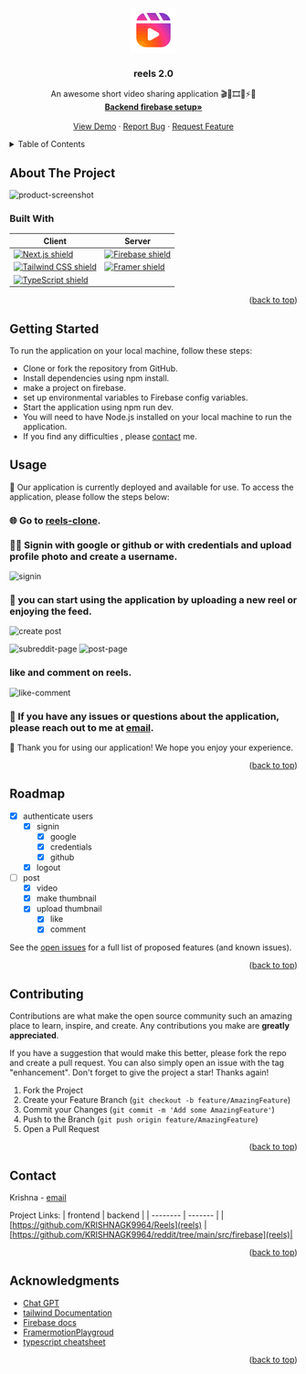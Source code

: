 <!-- PROJECT LOGO -->
<br />
<div align="center">
  <a href="https://reels-pink.vercel.app/">
    <img src="public/assets/reels_mark_colored.svg" alt="Logo" width="80" height="80">
  </a>

<h3 align="center">reels 2.0</h3>

  <p align="center">
    An awesome short video sharing application 🎬🎥🎞️👋⚡🔥
    <br />
    <a href="https://github.com/KRISHNAGK9964/reddit/tree/main/src/firebase"><strong>Backend firebase setup»</strong></a>
    <br />
    <br />
    <a href="https://github.com/KRISHNAGK9964/Reels">View Demo</a>
    ·
    <a href="https://github.com/KRISHNAGK9964/Reels/issues">Report Bug</a>
    ·
    <a href="https://github.com/KRISHNAGK9964/Reels/issues">Request Feature</a>
  </p>
</div>


<!-- TABLE OF CONTENTS -->
<details>
  <summary>Table of Contents</summary>
  <ol>
    <li>
      <a href="#about-the-project">About The Project</a>
      <ul>
        <li><a href="#built-with">Built With</a></li>
      </ul>
    </li>
    <li><a href="#getting-started">Getting Started</a></li>
    <li><a href="#usage">Usage</a></li>
    <li><a href="#roadmap">Roadmap</a></li>
    <li><a href="#contributing">Contributing</a></li>
    <li><a href="#contact">Contact</a></li>
    <li><a href="#acknowledgments">Acknowledgments</a></li>
  </ol>
</details>



<!-- ABOUT THE PROJECT -->
## About The Project

![product-screenshot](./public/assets/product.png)

### Built With

| Client                                                           |                                               Server |
|------------------------------------------------------------------|------------------------------------------------------|
|  [![Next.js shield][nextjs-shield]][nextjs-url]                  | [![Firebase shield][Firebase-shield]][Firebase-url]  |
|  [![Tailwind CSS shield][tailwind-css-shield]][tailwind-css-url] | [![Framer shield][Framer-shield]][Framer-url]        |
|  [![TypeScript shield][typescript-shield]][typescript-url]       |                                                      |






<p align="right">(<a href="#readme">back to top</a>)</p>



<!-- GETTING STARTED -->
## Getting Started

To run the application on your local machine, follow these steps:

- Clone or fork the repository from GitHub.
- Install dependencies using npm install.
- make a project on firebase.
- set up environmental variables to Firebase config variables.
- Start the application using npm run dev.
- You will need to have Node.js installed on your local machine to run the application.
- If you find any difficulties , please [contact](#contact) me.

<!-- USAGE EXAMPLES -->
## Usage

🚀 Our application is currently deployed and available for use. To access the application, please follow the steps below:

### 🌐 Go to [reels-clone].

### 🙋‍♀️ Signin with google  or github or with credentials and upload profile photo and create a username.

![signin](./public/assets/auth.png)

### 💬 you can start using the application by uploading a new reel or enjoying the feed.

![create post](./public/assets/create-post.png)

![subreddit-page](./public/assets/subreddit.png)
![post-page](./public/assets/post.png)

### like and comment on reels.

![like-comment](./public/assets/like-comment.png)

### 📧 If you have any issues or questions about the application, please reach out to me at [email].

🎉 Thank you for using our application! We hope you enjoy your experience.
<p align="right">(<a href="#readme">back to top</a>)</p>


<!-- ROADMAP -->
## Roadmap

- [x] authenticate users
    - [x] signin
        - [x] google
        - [x] credentials
        - [x] github
    - [x] logout
- [ ] post
    - [x] video
    - [x] make thumbnail
    - [x] upload thumbnail
        - [x] like
        - [x] comment
        
See the [open issues](https://github.com/KRISHNAGK9964/Reels/issues) for a full list of proposed features (and known issues).

<p align="right">(<a href="#readme">back to top</a>)</p>



<!-- CONTRIBUTING -->
## Contributing

Contributions are what make the open source community such an amazing place to learn, inspire, and create. Any contributions you make are **greatly appreciated**.

If you have a suggestion that would make this better, please fork the repo and create a pull request. You can also simply open an issue with the tag "enhancement".
Don't forget to give the project a star! Thanks again!

1. Fork the Project
2. Create your Feature Branch (`git checkout -b feature/AmazingFeature`)
3. Commit your Changes (`git commit -m 'Add some AmazingFeature'`)
4. Push to the Branch (`git push origin feature/AmazingFeature`)
5. Open a Pull Request

<p align="right">(<a href="#readme">back to top</a>)</p>


<!-- CONTACT -->
## Contact

Krishna -  [email](email)

Project Links: 
| frontend | backend |
| -------- | ------- |
|[https://github.com/KRISHNAGK9964/Reels](reels) | [https://github.com/KRISHNAGK9964/reddit/tree/main/src/firebase](reels)|

<p align="right">(<a href="#readme">back to top</a>)</p>



<!-- ACKNOWLEDGMENTS -->
## Acknowledgments

* [Chat GPT](https://chat.openai.com/chat)
* [tailwind Documentation](https://tailwindcss.com/docs/installation)
* [Firebase docs](https://firebase.google.com/docs)
* [FramermotionPlaygroud](https://framermotionplayground.com/)
* [typescript cheatsheet](https://react-typescript-cheatsheet.netlify.app/docs/basic/setup)

<p align="right">(<a href="#readme">back to top</a>)</p>



<!-- MARKDOWN LINKS & IMAGES -->
<!-- https://www.markdownguide.org/basic-syntax/#reference-style-links -->
[contributors-shield]: https://img.shields.io/github/contributors/github_username/repo_name.svg?style=for-the-badge
[contributors-url]: https://github.com/github_username/repo_name/graphs/contributors
[forks-shield]: https://img.shields.io/github/forks/github_username/repo_name.svg?style=for-the-badge
[forks-url]: https://github.com/github_username/repo_name/network/members
[stars-shield]: https://img.shields.io/github/stars/github_username/repo_name.svg?style=for-the-badge
[stars-url]: https://github.com/github_username/repo_name/stargazers
[issues-shield]: https://img.shields.io/github/issues/github_username/repo_name.svg?style=for-the-badge
[issues-url]: https://github.com/github_username/repo_name/issues
[license-shield]: https://img.shields.io/github/license/github_username/repo_name.svg?style=for-the-badge
[license-url]: https://github.com/github_username/repo_name/blob/master/LICENSE.txt
[linkedin-shield]: https://img.shields.io/badge/-LinkedIn-black.svg?style=for-the-badge&logo=linkedin&colorB=555
[linkedin-url]: https://linkedin.com/in/linkedin_username
[product-screenshot]: images/screenshot.png
[Next.js]: https://img.shields.io/badge/next.js-000000?style=for-the-badge&logo=nextdotjs&logoColor=white
[Next-url]: https://nextjs.org/
[React.js]: https://img.shields.io/badge/React-20232A?style=for-the-badge&logo=react&logoColor=61DAFB
[React-url]: https://reactjs.org/

[chatService]: https://github.com/KRISHNAGK9964/chatService
[imessage]: https://imessage-inky.vercel.app/
[email]: Kkrishna22572@gmail.com
[reddit-clone]: https://reddit-lime.vercel.app/
[reddit]: https://github.com/KRISHNAGK9964/reddit/
[backend]: https://github.com/KRISHNAGK9964/reddit/tree/main/stepzen
[reels-clone]: https://reels-pink.vercel.app/
[reels]: https://github.com/KRISHNAGK9964/Reels/

[Bootstrap.com]: https://img.shields.io/badge/Bootstrap-563D7C?style=for-the-badge&logo=bootstrap&logoColor=white
[Bootstrap-url]: https://getbootstrap.com

[nextjs-shield]: https://img.shields.io/badge/Next.js-v12.0.7-black?style=for-the-badge&logo=next.js&logoColor=white&color=0076C1&labelColor=000000
[nextjs-url]: https://nextjs.org/

[chakra-shield]: https://img.shields.io/badge/Chakra_UI-v1.6.7-blue?style=for-the-badge&logo=chakra-ui&logoColor=white&color=319795&labelColor=000000
[chakra-url]: https://chakra-ui.com/

[prisma-shield]: https://img.shields.io/badge/Prisma-v3.9.2-purple?style=for-the-badge&logo=prisma&logoColor=white&color=5B00D5&labelColor=000000
[prisma-url]: https://www.prisma.io/

[apollo-shield]: https://img.shields.io/badge/Apollo_GraphQL-v3.5.0-pink?style=for-the-badge&logo=apollo-graphql&logoColor=white&color=311C87&labelColor=000000
[apollo-url]: https://www.apollographql.com/

[mongodb-shield]: https://img.shields.io/badge/MongoDB-v5.0-green?style=for-the-badge&logo=mongodb&logoColor=white&color=47A248&labelColor=000000
[mongodb-url]: https://www.mongodb.com/

[nodejs-shield]: https://img.shields.io/badge/Node.js-v14.18.1-green?style=for-the-badge&logo=node.js&logoColor=white&color=339933&labelColor=000000
[nodejs-url]: https://nodejs.org/

[typescript-shield]: https://img.shields.io/badge/TypeScript-v4.5-blue?style=for-the-badge&logo=typescript&logoColor=white&color=007ACC&labelColor=000000
[typescript-url]: https://www.typescriptlang.org/

[nextauth-shield]: https://img.shields.io/badge/NextAuth-v4.4.0-black?style=for-the-badge&logo=next.js&logoColor=white&color=000000&labelColor=FFFFFF
[nextauth-url]: https://next-auth.js.org/

[Firebase-shield]: https://img.shields.io/badge/Firebase-v9.0.0-FFCA28?style=for-the-badge&logo=Firebase&logoColor=white&color=FFCA28&labelColor=000000
[Firebase-url]: https://firebase.google.com/

[Framer-shield]: https://img.shields.io/badge/Framer%20Motion-v3.0.0-FF69B4?style=for-the-badge&logo=framer&logoColor=white&color=FF69B4&labelColor=000000
[Framer-url]: https://www.framer.com/motion/

[tailwind-css-shield]: https://img.shields.io/badge/Tailwind_CSS-v3.0.7-pink?style=for-the-badge&logo=tailwind-css&logoColor=white&color=38B2AC&labelColor=000000
[tailwind-css-url]: https://tailwindcss.com/
[stepzen-shield]: https://img.shields.io/badge/StepZen-v0.12.5-pink?style=for-the-badge&logo=graphql&logoColor=white&color=311C87&labelColor=000000
[stepzen-url]: https://stepzen.com/
[supabase-shield]: https://img.shields.io/badge/Supabase-v1.41.0-pink?style=for-the-badge&logo=supabase&logoColor=white&color=1E40AF&labelColor=000000
[supabase-url]: https://supabase.io/


[graphql-shield]: https://img.shields.io/badge/GraphQL-v15.5.1-pink?style=for-the-badge&logo=graphql&logoColor=white&color=E434AA&labelColor=000000
[graphql-url]: https://graphql.org/


[apollo-client-shield]: https://img.shields.io/badge/Apollo_Client-v3.5.0-pink?style=for-the-badge&logo=apollo-graphql&logoColor=white&color=311C87&labelColor=000000
[apollo-client-url]: https://www.apollographql.com/docs/react/

[apollo-server-shield]: https://img.shields.io/badge/Apollo_Server-v3.5.0-pink?style=for-the-badge&logo=apollo-graphql&logoColor=white&color=311C87&labelColor=000000
[apollo-server-url]: https://www.apollographql.com/docs/apollo-server/
